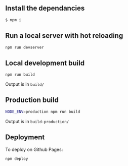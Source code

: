 ## Install the dependancies

```bash
$ npm i
```

## Run a local server with hot reloading

```bash
npm run devserver
```

## Local development build

```bash
npm run build
```

Output is in `build/`

## Production build

```bash
NODE_ENV=production npm run build
```

Output is in `build-production/`

## Deployment

To deploy on Github Pages:

```bash
npm deploy
```
